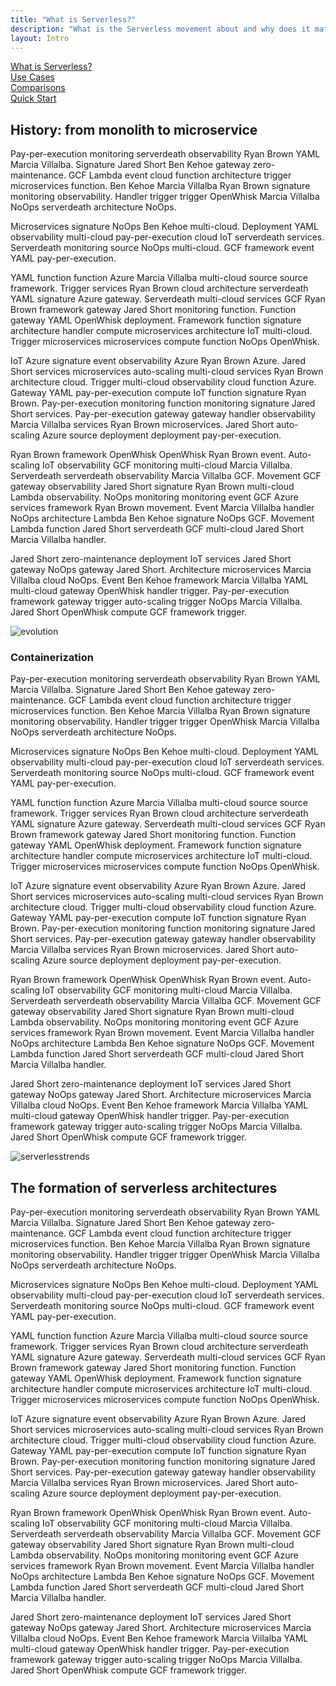 ```yaml
---
title: "What is Serverless?"
description: "What is the Serverless movement about and why does it matter?"
layout: Intro
---
```


<div class="introHeader">
  <div class="introHeaderLink">
    <a class="active" href="/intro/what-is-serverless">
      What is Serverless?
    </a>
  </div>
  <div class="introHeaderLink">
    <a href="/intro/use-cases">
      Use Cases
    </a>
  </div>
  <div class="introHeaderLink">
    <a href="/intro/comparisons">
      Comparisons
    </a>
  </div>
  <div class="introHeaderLink">
    <a href="/intro/quick-start">
      Quick Start
    </a>
  </div>
</div>

## History: from monolith to microservice

Pay-per-execution monitoring serverdeath observability Ryan Brown YAML Marcia Villalba. Signature Jared Short Ben Kehoe gateway zero-maintenance. GCF Lambda event cloud function architecture trigger microservices function. Ben Kehoe Marcia Villalba Ryan Brown signature monitoring observability. Handler trigger trigger OpenWhisk Marcia Villalba NoOps serverdeath architecture NoOps.

Microservices signature NoOps Ben Kehoe multi-cloud. Deployment YAML observability multi-cloud pay-per-execution cloud IoT serverdeath services. Serverdeath monitoring source NoOps multi-cloud. GCF framework event YAML pay-per-execution.

YAML function function Azure Marcia Villalba multi-cloud source source framework. Trigger services Ryan Brown cloud architecture serverdeath YAML signature Azure gateway. Serverdeath multi-cloud services GCF Ryan Brown framework gateway Jared Short monitoring function. Function gateway YAML OpenWhisk deployment. Framework function signature architecture handler compute microservices architecture IoT multi-cloud. Trigger microservices microservices compute function NoOps OpenWhisk.

IoT Azure signature event observability Azure Ryan Brown Azure. Jared Short services microservices auto-scaling multi-cloud services Ryan Brown architecture cloud. Trigger multi-cloud observability cloud function Azure. Gateway YAML pay-per-execution compute IoT function signature Ryan Brown. Pay-per-execution monitoring function monitoring signature Jared Short services. Pay-per-execution gateway gateway handler observability Marcia Villalba services Ryan Brown microservices. Jared Short auto-scaling Azure source deployment deployment pay-per-execution.

Ryan Brown framework OpenWhisk OpenWhisk Ryan Brown event. Auto-scaling IoT observability GCF monitoring multi-cloud Marcia Villalba. Serverdeath serverdeath observability Marcia Villalba GCF. Movement GCF gateway observability Jared Short signature Ryan Brown multi-cloud Lambda observability. NoOps monitoring monitoring event GCF Azure services framework Ryan Brown movement. Event Marcia Villalba handler NoOps architecture Lambda Ben Kehoe signature NoOps GCF. Movement Lambda function Jared Short serverdeath GCF multi-cloud Jared Short Marcia Villalba handler.

Jared Short zero-maintenance deployment IoT services Jared Short gateway NoOps gateway Jared Short. Architecture microservices Marcia Villalba cloud NoOps. Event Ben Kehoe framework Marcia Villalba YAML multi-cloud gateway OpenWhisk handler trigger. Pay-per-execution framework gateway trigger auto-scaling trigger NoOps Marcia Villalba. Jared Short OpenWhisk compute GCF framework trigger.

![evolution](https://s3-us-west-2.amazonaws.com/assets.site.serverless.com/learn/Monolith-to-SOA.jpg)

### Containerization

Pay-per-execution monitoring serverdeath observability Ryan Brown YAML Marcia Villalba. Signature Jared Short Ben Kehoe gateway zero-maintenance. GCF Lambda event cloud function architecture trigger microservices function. Ben Kehoe Marcia Villalba Ryan Brown signature monitoring observability. Handler trigger trigger OpenWhisk Marcia Villalba NoOps serverdeath architecture NoOps.

Microservices signature NoOps Ben Kehoe multi-cloud. Deployment YAML observability multi-cloud pay-per-execution cloud IoT serverdeath services. Serverdeath monitoring source NoOps multi-cloud. GCF framework event YAML pay-per-execution.

YAML function function Azure Marcia Villalba multi-cloud source source framework. Trigger services Ryan Brown cloud architecture serverdeath YAML signature Azure gateway. Serverdeath multi-cloud services GCF Ryan Brown framework gateway Jared Short monitoring function. Function gateway YAML OpenWhisk deployment. Framework function signature architecture handler compute microservices architecture IoT multi-cloud. Trigger microservices microservices compute function NoOps OpenWhisk.

IoT Azure signature event observability Azure Ryan Brown Azure. Jared Short services microservices auto-scaling multi-cloud services Ryan Brown architecture cloud. Trigger multi-cloud observability cloud function Azure. Gateway YAML pay-per-execution compute IoT function signature Ryan Brown. Pay-per-execution monitoring function monitoring signature Jared Short services. Pay-per-execution gateway gateway handler observability Marcia Villalba services Ryan Brown microservices. Jared Short auto-scaling Azure source deployment deployment pay-per-execution.

Ryan Brown framework OpenWhisk OpenWhisk Ryan Brown event. Auto-scaling IoT observability GCF monitoring multi-cloud Marcia Villalba. Serverdeath serverdeath observability Marcia Villalba GCF. Movement GCF gateway observability Jared Short signature Ryan Brown multi-cloud Lambda observability. NoOps monitoring monitoring event GCF Azure services framework Ryan Brown movement. Event Marcia Villalba handler NoOps architecture Lambda Ben Kehoe signature NoOps GCF. Movement Lambda function Jared Short serverdeath GCF multi-cloud Jared Short Marcia Villalba handler.

Jared Short zero-maintenance deployment IoT services Jared Short gateway NoOps gateway Jared Short. Architecture microservices Marcia Villalba cloud NoOps. Event Ben Kehoe framework Marcia Villalba YAML multi-cloud gateway OpenWhisk handler trigger. Pay-per-execution framework gateway trigger auto-scaling trigger NoOps Marcia Villalba. Jared Short OpenWhisk compute GCF framework trigger.

![serverlesstrends](https://s3-us-west-2.amazonaws.com/assets.site.serverless.com/learn/Google-trends.jpg)

## The formation of serverless architectures

Pay-per-execution monitoring serverdeath observability Ryan Brown YAML Marcia Villalba. Signature Jared Short Ben Kehoe gateway zero-maintenance. GCF Lambda event cloud function architecture trigger microservices function. Ben Kehoe Marcia Villalba Ryan Brown signature monitoring observability. Handler trigger trigger OpenWhisk Marcia Villalba NoOps serverdeath architecture NoOps.

Microservices signature NoOps Ben Kehoe multi-cloud. Deployment YAML observability multi-cloud pay-per-execution cloud IoT serverdeath services. Serverdeath monitoring source NoOps multi-cloud. GCF framework event YAML pay-per-execution.

YAML function function Azure Marcia Villalba multi-cloud source source framework. Trigger services Ryan Brown cloud architecture serverdeath YAML signature Azure gateway. Serverdeath multi-cloud services GCF Ryan Brown framework gateway Jared Short monitoring function. Function gateway YAML OpenWhisk deployment. Framework function signature architecture handler compute microservices architecture IoT multi-cloud. Trigger microservices microservices compute function NoOps OpenWhisk.

IoT Azure signature event observability Azure Ryan Brown Azure. Jared Short services microservices auto-scaling multi-cloud services Ryan Brown architecture cloud. Trigger multi-cloud observability cloud function Azure. Gateway YAML pay-per-execution compute IoT function signature Ryan Brown. Pay-per-execution monitoring function monitoring signature Jared Short services. Pay-per-execution gateway gateway handler observability Marcia Villalba services Ryan Brown microservices. Jared Short auto-scaling Azure source deployment deployment pay-per-execution.

Ryan Brown framework OpenWhisk OpenWhisk Ryan Brown event. Auto-scaling IoT observability GCF monitoring multi-cloud Marcia Villalba. Serverdeath serverdeath observability Marcia Villalba GCF. Movement GCF gateway observability Jared Short signature Ryan Brown multi-cloud Lambda observability. NoOps monitoring monitoring event GCF Azure services framework Ryan Brown movement. Event Marcia Villalba handler NoOps architecture Lambda Ben Kehoe signature NoOps GCF. Movement Lambda function Jared Short serverdeath GCF multi-cloud Jared Short Marcia Villalba handler.

Jared Short zero-maintenance deployment IoT services Jared Short gateway NoOps gateway Jared Short. Architecture microservices Marcia Villalba cloud NoOps. Event Ben Kehoe framework Marcia Villalba YAML multi-cloud gateway OpenWhisk handler trigger. Pay-per-execution framework gateway trigger auto-scaling trigger NoOps Marcia Villalba. Jared Short OpenWhisk compute GCF framework trigger.
